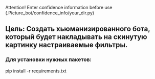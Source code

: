 Attention!
Enter confidence information before use (.Picture_bot/confidence_info/your_dir.py)

## Цель: Создать хьюманизированного бота, который будет накладывать на скинутую картинку настраиваемые фильтры.

### Для установки нужных пакетов:
pip install -r requirements.txt
